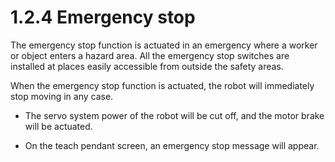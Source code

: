 ﻿# 1.2.4 Emergency stop

The emergency stop function is actuated in an emergency where a worker or object enters a hazard area. All the emergency stop switches are installed at places easily accessible from outside the safety areas.

When the emergency stop function is actuated, the robot will immediately stop moving in any case.


*   The servo system power of the robot will be cut off, and the motor brake will be actuated.


*   On the teach pendant screen, an emergency stop message will appear.